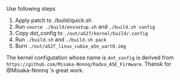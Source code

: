 Use following steps

1. Apply patch to ./build/quick.sh
2. Run `source ./build/envsetup.sh` and `./build.sh config`
3. Copy dot_config to `./out/a527/kernel/build/.config`
4. Run `./build.sh` and `./build.sh pack`
5. Burn `./out/a527_linux_cubie_a5e_uart0.img`

The kernel configutation whose name is `dot_config` is derived from `https://github.com/Misaka-Nnnnq/Radxa_A5E_Firmware`.
Thansk for @Misaka-Nnnnq 's great work.
